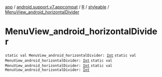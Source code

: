 [app](../../../index.md) / [android.support.v7.appcompat](../../index.md) / [R](../index.md) / [styleable](index.md) / [MenuView_android_horizontalDivider](.)

# MenuView_android_horizontalDivider

`static val MenuView_android_horizontalDivider: `[`Int`](https://kotlinlang.org/api/latest/jvm/stdlib/kotlin/-int/index.html)
`static val MenuView_android_horizontalDivider: `[`Int`](https://kotlinlang.org/api/latest/jvm/stdlib/kotlin/-int/index.html)
`static val MenuView_android_horizontalDivider: `[`Int`](https://kotlinlang.org/api/latest/jvm/stdlib/kotlin/-int/index.html)
`static val MenuView_android_horizontalDivider: `[`Int`](https://kotlinlang.org/api/latest/jvm/stdlib/kotlin/-int/index.html)